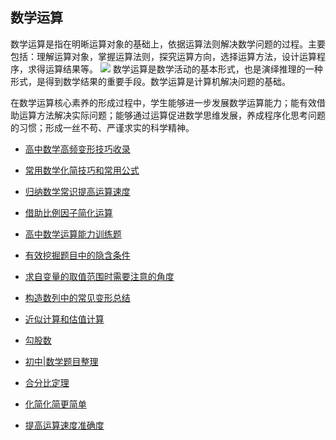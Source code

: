 ##  **数学运算**

数学运算是指在明晰运算对象的基础上，依据运算法则解决数学问题的过程。主要包括：理解运算对象，掌握运算法则，探究运算方向，选择运算方法，设计运算程序，求得运算结果等。
![](images/Cnblogs_Zytp_083.jpg)
数学运算是数学活动的基本形式，也是演绎推理的一种形式，是得到数学结果的重要手段。数学运算是计算机解决问题的基础。

在数学运算核心素养的形成过程中，学生能够进一步发展数学运算能力；能有效借助运算方法解决实际问题；能够通过运算促进数学思维发展，养成程序化思考问题的习惯；形成一丝不苟、严谨求实的科学精神。

* <a     href=" https://www.cnblogs.com/wanghai0666/p/9429037.html "  target="_blank" >高中数学高频变形技巧收录</a>  

* <a     href="https://www.cnblogs.com/wanghai0666/p/11073489.html  "  target="_blank" >常用数学化简技巧和常用公式</a> 

 * <a     href="https://www.cnblogs.com/wanghai0666/p/9683107.html  "  target="_blank" >归纳数学常识提高运算速度  </a>  

* <a     href=" https://www.cnblogs.com/wanghai0666/p/8358052.html "  target="_blank" >借助比例因子简化运算</a>  

 * <a     href=" https://www.cnblogs.com/wanghai0666/p/9378284.html "  target="_blank" >高中数学运算能力训练题 </a>  

* <a     href="https://www.cnblogs.com/wanghai0666/p/9070592.html  "  target="_blank" >有效挖掘题目中的隐含条件</a> 

* <a     href="https://www.cnblogs.com/wanghai0666/p/10096600.html" target="_blank" >求自变量的取值范围时需要注意的角度</a> 

* <a   href=" https://www.cnblogs.com/wanghai0666/p/10182054.html" target="_blank" >构造数列中的常见变形总结</a> 

 * <a     href=" https://www.cnblogs.com/wanghai0666/p/11044983.html  "  target="_blank" >近似计算和估值计算</a>  

*  <a  href="https://www.cnblogs.com/wanghai0666/p/12213268.html"  target="_blank">勾股数</a>

 * <a  href="https://www.cnblogs.com/wanghai0666/p/12039691.html"  target="_blank">初中|数学题目整理</a> 

* <a  href="https://www.cnblogs.com/wanghai0666/p/12058000.html"  target="_blank">合分比定理</a> 

 * <a  href="https://www.cnblogs.com/wanghai0666/p/9987434.html"  target="_blank">化简化简更简单</a> 

* <a  href="https://www.cnblogs.com/wanghai0666/p/11823486.html"  target="_blank">提高运算速度准确度</a> 
